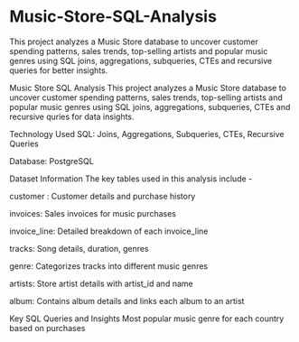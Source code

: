 # Music-Store-SQL-Analysis
This project analyzes a Music Store database to uncover customer spending patterns, sales trends, top-selling artists and popular music genres using SQL joins, aggregations, subqueries, CTEs and recursive queries for better insights.

Music Store SQL Analysis
This project analyzes a Music Store database to uncover customer spending patterns, sales trends, top-selling artists and popular music genres using SQL joins, aggregations, subqueries, CTEs and recursive quries for data insights.

Technology Used
SQL: Joins, Aggregations, Subqueries, CTEs, Recursive Queries

Database: PostgreSQL

Dataset Information
The key tables used in this analysis include -

customer : Customer details and purchase history

invoices: Sales invoices for music purchases

invoice_line: Detailed breakdown of each invoice_line

tracks: Song details, duration, genres

genre: Categorizes tracks into different music genres

artists: Store artist details with artist_id and name

album: Contains album details and links each album to an artist

Key SQL Queries and Insights
Most popular music genre for each country based on purchases

